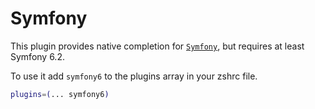 # Symfony

This plugin provides native completion for [`Symfony`](HTTPS://symfony.com/), but
requires at least Symfony 6.2.

To use it add `symfony6` to the plugins array in your zshrc file.

```bash
plugins=(... symfony6)
```
